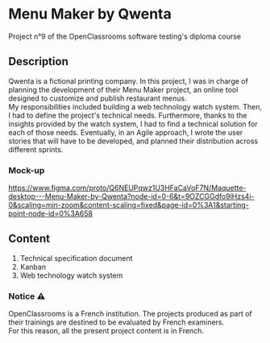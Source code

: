 # Menu Maker by Qwenta
Project n°9 of the OpenClassrooms software testing's diploma course

## Description
Qwenta is a fictional printing company. In this project, I was in charge of planning the development of their Menu Maker project, an online tool designed to customize and publish restaurant menus.\
My responsibilities included building a web technology watch system.
Then, I had to define the project's technical needs. Furthermore, thanks to the insights provided by the watch system, I had to find a technical solution for each of those needs.
Eventually, in an Agile approach, I wrote the user stories that will have to be developed, and planned their distribution across different sprints.

### Mock-up
https://www.figma.com/proto/Q6NEUPqwz1U3HFaCaVoF7N/Maquette-desktop---Menu-Maker-by-Qwenta?node-id=0-6&t=9OZCGGdfo9lHzs4i-0&scaling=min-zoom&content-scaling=fixed&page-id=0%3A1&starting-point-node-id=0%3A658

## Content
1. Technical specification document
2. Kanban
3. Web technology watch system

### Notice ⚠️
OpenClassrooms is a French institution. The projects produced as part of their trainings are destined to be evaluated by French examiners.\
For this reason, all the present project content is in French.